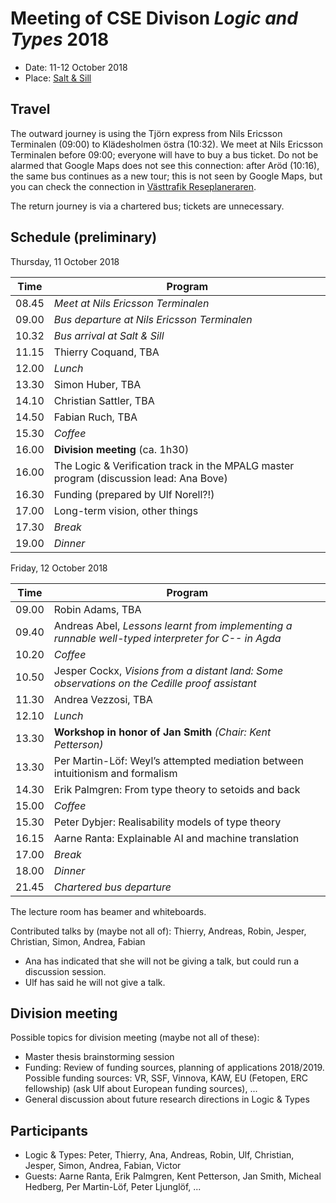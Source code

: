 # Meeting of CSE Divison _Logic and Types_ 2018

- Date: 11-12 October 2018
- Place: [Salt & Sill](http://www.saltosill.se/)

## Travel

The outward journey is using the Tjörn express from Nils Ericsson Terminalen (09:00) to Klädesholmen östra (10:32).
We meet at Nils Ericsson Terminalen before 09:00; everyone will have to buy a bus ticket.
Do not be alarmed that Google Maps does not see this connection: after Aröd (10:16), the same bus continues as a new tour; this is not seen by Google Maps, but you can check the connection in [Västtrafik Reseplaneraren](https://www.vasttrafik.se/reseplanering/reseplaneraren/).

The return journey is via a chartered bus; tickets are unnecessary.

## Schedule (preliminary)

Thursday, 11 October 2018

| Time | Program |
|---|---|
| 08.45 | _Meet at Nils Ericsson Terminalen_
| 09.00 | _Bus departure at Nils Ericsson Terminalen_
| 10.32 | _Bus arrival at Salt & Sill_
| 11.15 | Thierry Coquand, TBA
| 12.00 | _Lunch_
| 13.30 | Simon Huber, TBA
| 14.10 | Christian Sattler, TBA
| 14.50 | Fabian Ruch, TBA
| 15.30 | _Coffee_
| 16.00 | __Division meeting__ (ca. 1h30)
| 16.00 | The Logic & Verification track in the MPALG master program (discussion lead: Ana Bove)
| 16.30 | Funding (prepared by Ulf Norell?!)
| 17.00 | Long-term vision, other things
| 17.30 | _Break_
| 19.00 | _Dinner_

Friday, 12 October 2018

| Time | Program |
|---|---|
| 09.00 | Robin Adams, TBA
| 09.40 | Andreas Abel, _Lessons learnt from implementing a runnable well-typed interpreter for C-- in Agda_
| 10.20 | _Coffee_
| 10.50 | Jesper Cockx, _Visions from a distant land: Some observations on the Cedille proof assistant_
| 11.30 | Andrea Vezzosi, TBA
| 12.10 | _Lunch_
| 13.30 | __Workshop in honor of Jan Smith__ _(Chair: Kent Petterson)_
| 13.30 | Per Martin-Löf: Weyl’s attempted mediation between intuitionism and formalism
| 14.30 | Erik Palmgren: From type theory to setoids and back
| 15.00 | _Coffee_
| 15.30 | Peter Dybjer: Realisability models of type theory
| 16.15 | Aarne Ranta: Explainable AI and machine translation
| 17.00 | _Break_
| 18.00 | _Dinner_
| 21.45 | _Chartered bus departure_

The lecture room has beamer and whiteboards.

Contributed talks by (maybe not all of): Thierry, Andreas, Robin, Jesper, Christian, Simon, Andrea, Fabian

- Ana has indicated that she will not be giving a talk, but could run a discussion session.
- Ulf has said he will not give a talk.

## Division meeting

Possible topics for division meeting (maybe not all of these):

- Master thesis brainstorming session
- Funding: Review of funding sources, planning of applications 2018/2019.
  Possible funding sources: VR, SSF, Vinnova, KAW, EU (Fetopen, ERC fellowship) (ask Ulf about European funding sources), ...
- General discussion about future research directions in Logic & Types

## Participants

- Logic & Types: Peter, Thierry, Ana, Andreas, Robin, Ulf, Christian, Jesper, Simon, Andrea, Fabian, Victor
- Guests: Aarne Ranta, Erik Palmgren, Kent Petterson, Jan Smith, Micheal Hedberg, Per Martin-Löf, Peter Ljunglöf, ...

